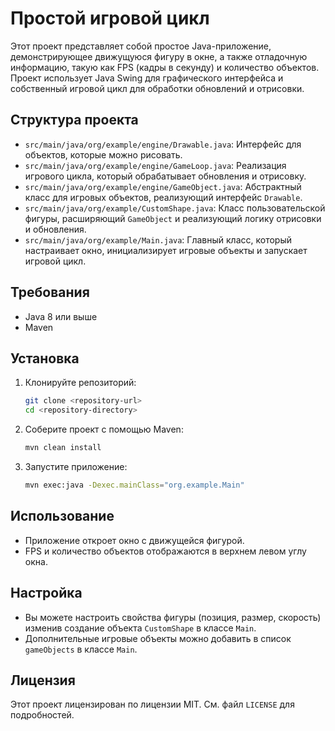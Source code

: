 # Простой игровой цикл

Этот проект представляет собой простое Java-приложение, демонстрирующее движущуюся фигуру в окне, а также отладочную информацию, такую как FPS (кадры в секунду) и количество объектов. Проект использует Java Swing для графического интерфейса и собственный игровой цикл для обработки обновлений и отрисовки.

## Структура проекта

- `src/main/java/org/example/engine/Drawable.java`: Интерфейс для объектов, которые можно рисовать.
- `src/main/java/org/example/engine/GameLoop.java`: Реализация игрового цикла, который обрабатывает обновления и отрисовку.
- `src/main/java/org/example/engine/GameObject.java`: Абстрактный класс для игровых объектов, реализующий интерфейс `Drawable`.
- `src/main/java/org/example/CustomShape.java`: Класс пользовательской фигуры, расширяющий `GameObject` и реализующий логику отрисовки и обновления.
- `src/main/java/org/example/Main.java`: Главный класс, который настраивает окно, инициализирует игровые объекты и запускает игровой цикл.

## Требования

- Java 8 или выше
- Maven

## Установка

1. Клонируйте репозиторий:
    ```sh
    git clone <repository-url>
    cd <repository-directory>
    ```

2. Соберите проект с помощью Maven:
    ```sh
    mvn clean install
    ```

3. Запустите приложение:
    ```sh
    mvn exec:java -Dexec.mainClass="org.example.Main"
    ```

## Использование

- Приложение откроет окно с движущейся фигурой.
- FPS и количество объектов отображаются в верхнем левом углу окна.

## Настройка

- Вы можете настроить свойства фигуры (позиция, размер, скорость) изменив создание объекта `CustomShape` в классе `Main`.
- Дополнительные игровые объекты можно добавить в список `gameObjects` в классе `Main`.

## Лицензия

Этот проект лицензирован по лицензии MIT. См. файл `LICENSE` для подробностей.
